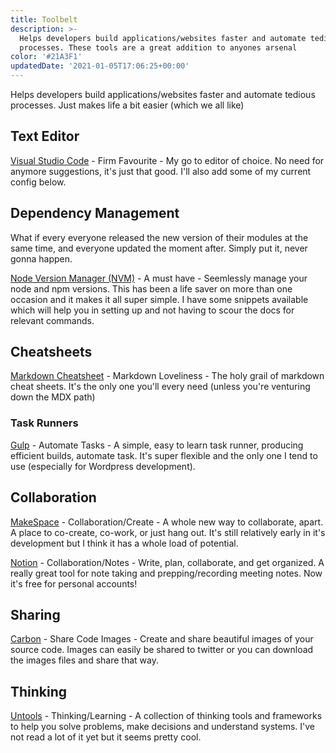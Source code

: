 ```yaml
---
title: Toolbelt
description: >-
  Helps developers build applications/websites faster and automate tedious
  processes. These tools are a great addition to anyones arsenal
color: '#21A3F1'
updatedDate: '2021-01-05T17:06:25+00:00'
---
```


Helps developers build applications/websites faster and automate tedious processes. Just makes life a bit easier (which we all like)

## Text Editor

[Visual Studio Code](https://code.visualstudio.com/) - Firm Favourite - My go to editor of choice. No need for anymore suggestions, it's just that good. I'll also add some of my current config below.

## Dependency Management

What if every everyone released the new version of their modules at the same time, and everyone updated the moment after. Simply put it, never gonna happen.

[Node Version Manager (NVM)](https://github.com/creationix/nvm) - A must have - Seemlessly manage your node and npm versions. This has been a life saver on more than one occasion and it makes it all super simple. I have some snippets available which will help you in setting up and not having to scour the docs for relevant commands.

## Cheatsheets

[Markdown Cheatsheet](https://github.com/adam-p/markdown-here/wiki/Markdown-Cheatsheet) - Markdown Loveliness - The holy grail of markdown cheat sheets. It's the only one you'll every need (unless you're venturing down the MDX path)

### Task Runners

[Gulp](https://gulpjs.com/) - Automate Tasks - A simple, easy to learn task runner, producing efficient builds, automate task. It's super flexible and the only one I tend to use (especially for Wordpress development).

## Collaboration

[MakeSpace](https://makespace.fun) - Collaboration/Create - A whole new way to collaborate, apart. A place to co-create, co-work, or just hang out. It's still relatively early in it's development but I think it has a whole load of potential.

[Notion](https://www.notion.so) - Collaboration/Notes - Write, plan, collaborate, and get organized. A really great tool for note taking and prepping/recording meeting notes. Now it's free for personal accounts!

## Sharing
[Carbon](https://carbon.now.sh/) - Share Code Images - Create and share beautiful images of your source code. Images can easily be shared to twitter or you can download the images files and share that way.

## Thinking

[Untools](https://untools.co/) - Thinking/Learning - A collection of thinking tools and frameworks to help you solve problems, make decisions and understand systems. I've not read a lot of it yet but it seems pretty cool.
